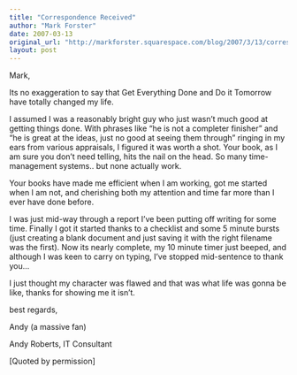```yaml
---
title: "Correspondence Received"
author: "Mark Forster"
date: 2007-03-13
original_url: "http://markforster.squarespace.com/blog/2007/3/13/correspondence-received.html"
layout: post
---
```


Mark,

Its no exaggeration to say that Get Everything Done and Do it Tomorrow have totally changed my life.

I assumed I was a reasonably bright guy who just wasn’t much good at getting things done. With phrases like “he is not a completer finisher” and “he is great at the ideas, just no good at seeing them through” ringing in my ears from various appraisals, I figured it was worth a shot. Your book, as I am sure you don’t need telling, hits the nail on the head. So many time-management systems.. but none actually work.

Your books have made me efficient when I am working, got me started when I am not, and cherishing both my attention and time far more than I ever have done before.

I was just mid-way through a report I’ve been putting off writing for some time. Finally I got it started thanks to a checklist and some 5 minute bursts (just creating a blank document and just saving it with the right filename was the first). Now its nearly complete, my 10 minute timer just beeped, and although I was keen to carry on typing, I’ve stopped mid-sentence to thank you…

I just thought my character was flawed and that was what life was gonna be like, thanks for showing me it isn’t.

best regards,

Andy (a massive fan)

Andy Roberts, IT Consultant

[Quoted by permission]
